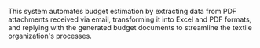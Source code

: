 This system automates budget estimation by extracting data from PDF attachments received via email, transforming it into Excel and PDF formats, and replying with the generated budget documents to streamline the textile organization's processes.







